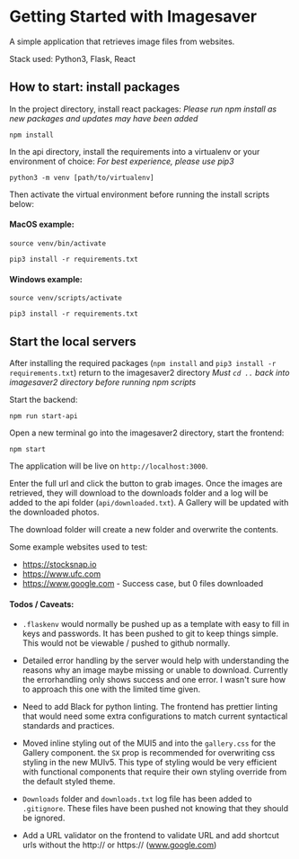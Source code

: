 # Getting Started with Imagesaver

A simple application that retrieves image files from websites.

Stack used: Python3, Flask, React

## How to start: install packages

In the project directory, install react packages:
_Please run npm install as new packages and updates may have been added_

`npm install`

In the api directory, install the requirements into a virtualenv or your environment of choice:
_For best experience, please use pip3_

`python3 -m venv [path/to/virtualenv]`

Then activate the virtual environment before running the install scripts below:

#### MacOS example:

`source venv/bin/activate`

`pip3 install -r requirements.txt`

#### Windows example:

`source venv/scripts/activate`

`pip3 install -r requirements.txt`

## Start the local servers

After installing the required packages (`npm install` and `pip3 install -r requirements.txt`) return to the imagesaver2 directory
_Must `cd ..` back into imagesaver2 directory before running npm scripts_

Start the backend:

`npm run start-api`

Open a new terminal go into the imagesaver2 directory, start the frontend:

`npm start`

The application will be live on `http://localhost:3000`.

Enter the full url and click the button to grab images. Once the images are retrieved, they will download to the downloads folder and a log will be added to the api folder (`api/downloaded.txt`). A Gallery will be updated with the downloaded photos.

The download folder will create a new folder and overwrite the contents.

Some example websites used to test:

- https://stocksnap.io
- https://www.ufc.com
- https://www.google.com - Success case, but 0 files downloaded

#### Todos / Caveats:

- `.flaskenv` would normally be pushed up as a template with easy to fill in keys and passwords. It has been pushed to git to keep things simple. This would not be viewable / pushed to github normally.

- Detailed error handling by the server would help with understanding the reasons why an image maybe missing or unable to download. Currently the errorhandling only shows success and one error. I wasn't sure how to approach this one with the limited time given.

- Need to add Black for python linting. The frontend has prettier linting that would need some extra configurations to match current syntactical standards and practices.

- Moved inline styling out of the MUI5 and into the `gallery.css` for the Gallery component. the `SX` prop is recommended for overwriting css styling in the new MUIv5. This type of styling would be very efficient with functional components that require their own styling override from the default styled theme.

- `Downloads` folder and `downloads.txt` log file has been added to `.gitignore`. These files have been pushed not knowing that they should be ignored.

- Add a URL validator on the frontend to validate URL and add shortcut urls without the http:// or https:// (www.google.com)
